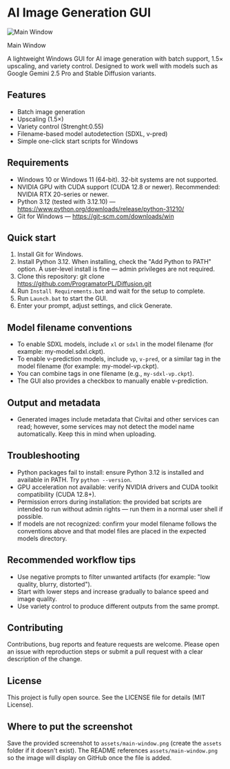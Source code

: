 # AI Image Generation GUI

![Main Window](assets/main-window.png)

Main Window

A lightweight Windows GUI for AI image generation with batch support, 1.5× upscaling, and variety control. Designed to work well with models such as Google Gemini 2.5 Pro and Stable Diffusion variants.

## Features
- Batch image generation
- Upscaling (1.5×)
- Variety control (Strenght:0.55)
- Filename-based model autodetection (SDXL, v-pred)
- Simple one-click start scripts for Windows

## Requirements
- Windows 10 or Windows 11 (64-bit). 32-bit systems are not supported.
- NVIDIA GPU with CUDA support (CUDA 12.8 or newer). Recommended: NVIDIA RTX 20-series or newer.
- Python 3.12 (tested with 3.12.10) — https://www.python.org/downloads/release/python-31210/
- Git for Windows — https://git-scm.com/downloads/win

## Quick start
1. Install Git for Windows.
2. Install Python 3.12. When installing, check the "Add Python to PATH" option. A user-level install is fine — admin privileges are not required.
3. Clone this repository:
   git clone https://github.com/ProgramatorPL/Diffusion.git
4. Run `Install Requirements.bat` and wait for the setup to complete.
5. Run `Launch.bat` to start the GUI.
6. Enter your prompt, adjust settings, and click Generate.

## Model filename conventions
- To enable SDXL models, include `xl` or `sdxl` in the model filename (for example: my-model.sdxl.ckpt).
- To enable v-prediction models, include `vp`, `v-pred`, or a similar tag in the model filename (for example: my-model-vp.ckpt).
- You can combine tags in one filename (e.g., `my-sdxl-vp.ckpt`).
- The GUI also provides a checkbox to manually enable v-prediction.

## Output and metadata
- Generated images include metadata that Civitai and other services can read; however, some services may not detect the model name automatically. Keep this in mind when uploading.

## Troubleshooting
- Python packages fail to install: ensure Python 3.12 is installed and available in PATH. Try `python --version`.
- GPU acceleration not available: verify NVIDIA drivers and CUDA toolkit compatibility (CUDA 12.8+).
- Permission errors during installation: the provided bat scripts are intended to run without admin rights — run them in a normal user shell if possible.
- If models are not recognized: confirm your model filename follows the conventions above and that model files are placed in the expected models directory.

## Recommended workflow tips
- Use negative prompts to filter unwanted artifacts (for example: "low quality, blurry, distorted").
- Start with lower steps and increase gradually to balance speed and image quality.
- Use variety control to produce different outputs from the same prompt.

## Contributing
Contributions, bug reports and feature requests are welcome. Please open an issue with reproduction steps or submit a pull request with a clear description of the change.

## License
This project is fully open source. See the LICENSE file for details (MIT License).

## Where to put the screenshot
Save the provided screenshot to `assets/main-window.png` (create the `assets` folder if it doesn't exist). The README references `assets/main-window.png` so the image will display on GitHub once the file is added.